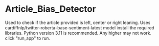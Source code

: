 # Article_Bias_Detector
Used to check if the article provided is left, center or right leaning. Uses cardiffnlp/twitter-roberta-base-sentiment-latest model
install the required libraries. Python version 3.11 is recommended. Any higher may not work.
click "run_app" to run.
